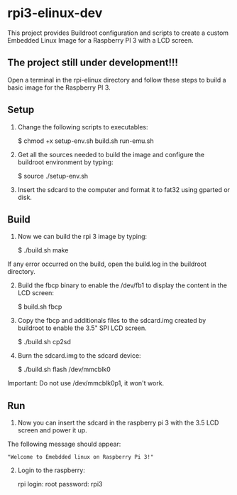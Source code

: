 # rpi3-elinux-dev
This project provides Buildroot configuration and scripts to create a custom Embedded Linux Image for a Raspberry PI 3 with a LCD screen.

## The project still under development!!!

Open a terminal in the rpi-elinux directory and follow these steps to build a basic image for the Raspberry PI 3.

## Setup

1. Change the following scripts to executables:
	
	$ chmod +x setup-env.sh build.sh run-emu.sh

2. Get all the sources needed to build the image and configure the buildroot environment by typing:

	$ source ./setup-env.sh
	
3. Insert the sdcard to the computer and format it to fat32 using gparted or disk.
	
## Build

1. Now we can build the rpi 3 image by typing:

	$ ./build.sh make
	
If any error occurred on the build, open the build.log in the buildroot directory.

2. Build the fbcp binary to enable the /dev/fb1 to display the content in the LCD screen:

	$ build.sh fbcp

3. Copy the fbcp and additionals files to the sdcard.img created by buildroot to enable the 3.5" SPI LCD screen.
	
	$ ./build.sh cp2sd
	
4. Burn the sdcard.img to the sdcard device:

	$ ./build.sh flash /dev/mmcblk0
	
Important: Do not use /dev/mmcblk0p1, it won't work.

## Run

1. Now you can insert the sdcard in the raspberry pi 3 with the 3.5 LCD screen and power it up.

The following message should appear:

	"Welcome to Emebdded linux on Raspberry Pi 3!"
	
2. Login to the raspberry:

	rpi login: root
	password: rpi3
	
